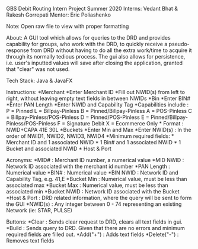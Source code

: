 GBS Debit Routing Intern Project Summer 2020
Interns: Vedant Bhat & Rakesh Gorrepati
Mentor: Eric Poliashenko

Note: Open raw file to view with proper formatting


About: A GUI tool which allows for queries to the DRD and provides capability for groups, who work with the DRD, 
       to quickly receive a pseudo-response from DRD without having to do all the extra work/time to acquire it through
       its normally tedious process. The gui also allows for persistence, i.e. user's inputted values will save after
       closing the application, granted that "clear" was not used.

Tech Stack: Java & JavaFX

Instructions:
    *Merchant
        *Enter Merchant ID
        *Fill out NWID(s) from left to right, without leaving empty text fields in between NWIDs
    *Bin
        *Enter BIN#
        *Enter PAN Length
        *Enter NWID and Capability Tag
            *Capabilities include : P = Pinned
                                    L = Billpay-Pinless
                                    B = Pinned/Billpay-Pinless
                                    A = POS-Pinless
                                    C = Billpay-Pinless/POS-Pinless
                                    D = Pinned/POS-Pinless
                                    E = Pinned/Billpay-Pinless/POS-Pinless
                                    F = Signature Debit
                                    X = Ecommerce Only
            * Format : NWID+CAPA
                       41E
                       30L
    *Buckets
        *Enter Min and Max
        *Enter NWID(s) : In the order of NWID1, NWID2, NWID3, NWID4
	*Minimum required fields:
	    * Merchant ID and 1 associated NWID
	    * 1 Bin# and 1 associated NWID
	    * 1 Bucket and associated NWID
	    * Host & Port

Acronyms:
	*MID# : Merchant ID number, a numerical value
	*MID NWID : Network ID associated with the merchant id number
	*PAN Length : Numerical value
	*BIN# : Numerical value
	*BIN NWID : Network ID and Capability Tag, e.g. 41,E
	*Bucket Min : Numerical value, must be less than associated max
	*Bucket Max : Numerical value, must be less than associated min
	*Bucket NWID : Network ID associated with the Bucket
	*Host & Port : DRD related information, where the query will be sent to form the GUI
	*NWID(s) : Any integer between 0 - 74 representing an existing Network (ie: STAR, PULSE)

Buttons:
    *Clear : Sends clear request to DRD, clears all text fields in gui.
    *Build : Sends query to DRD. Given that there are no errors and minimum required fields are filled out.
    *Add("+") : Adds text fields
    *Delete("-") : Removes text fields




